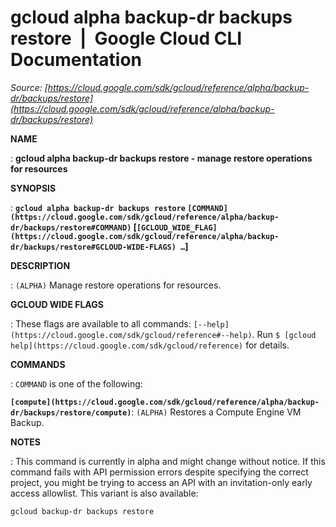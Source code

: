 # gcloud alpha backup-dr backups restore  |  Google Cloud CLI Documentation

*Source: [https://cloud.google.com/sdk/gcloud/reference/alpha/backup-dr/backups/restore](https://cloud.google.com/sdk/gcloud/reference/alpha/backup-dr/backups/restore)*

**NAME**

: **gcloud alpha backup-dr backups restore - manage restore operations for resources**

**SYNOPSIS**

: **`gcloud alpha backup-dr backups restore` `[COMMAND](https://cloud.google.com/sdk/gcloud/reference/alpha/backup-dr/backups/restore#COMMAND)` [`[GCLOUD_WIDE_FLAG](https://cloud.google.com/sdk/gcloud/reference/alpha/backup-dr/backups/restore#GCLOUD-WIDE-FLAGS) …`]**

**DESCRIPTION**

: `(ALPHA)` Manage restore operations for resources.

**GCLOUD WIDE FLAGS**

: These flags are available to all commands: `[--help](https://cloud.google.com/sdk/gcloud/reference#--help)`.
Run `$ [gcloud help](https://cloud.google.com/sdk/gcloud/reference)` for details.

**COMMANDS**

: ``COMMAND`` is one of the following:

**`[compute](https://cloud.google.com/sdk/gcloud/reference/alpha/backup-dr/backups/restore/compute)`**:
`(ALPHA)` Restores a Compute Engine VM Backup.

**NOTES**

: This command is currently in alpha and might change without notice. If this
command fails with API permission errors despite specifying the correct project,
you might be trying to access an API with an invitation-only early access
allowlist. This variant is also available:

```
gcloud backup-dr backups restore
```